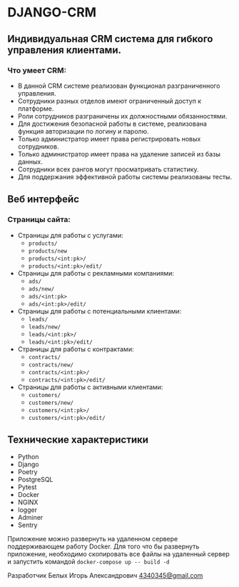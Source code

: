 # DJANGO-CRM
## Индивидуальная CRM система для гибкого управления клиентами.

### Что умеет CRM:
- В данной CRM системе реализован функционал разграниченного управления.
- Сотрудники разных отделов имеют ограниченный доступ к платформе.
- Роли сотрудников разграничены их должностными обязанностями.
- Для достижения безопасной работы в системе, реализована функция авторизации по логину и паролю.
- Только администратор имеет права регистрировать новых сотрудников.
- Только администратор имеет права на удаление записей из базы данных.
- Сотрудники всех рангов могут просматривать статистику.
- Для поддержания эффективной работы системы реализованы тесты.

## Веб интерфейс
### Страницы сайта:
- Страницы для работы с услугами:
  - `products/`
  - `products/new`
  - `products/<int:pk>/`
  - `products/<int:pk>/edit/`
- Страницы для работы с рекламными компаниями:
  - `ads/`
  - `ads/new/`
  - `ads/<int:pk>`
  - `ads/<int:pk>/edit/`
- Страницы для работы с потенциальными клиентами:
  - `leads/`
  - `leads/new/`
  - `leads/<int:pk>/`
  - `leads/<int:pk>/edit/`
- Страницы для работы с контрактами:
  - `contracts/`
  - `contracts/new/`
  - `contracts/<int:pk>/`
  - `contracts/<int:pk>/edit/`
- Страницы для работы с активными клиентами:
  - `customers/`
  - `customers/new/`
  - `customers/<int:pk>/`
  - `customers/<int:pk>/edit/`
  
## Технические характеристики
- Python
- Django
- Poetry
- PostgreSQL
- Pytest
- Docker
- NGINX
- logger
- Adminer
- Sentry

Приложение можно развернуть на удаленном сервере поддерживающем работу Docker.
Для того что бы развернуть приложение, необходимо скопировать все файлы на удаленный сервер и запустить командой `docker-compose up -- build -d`

Разработчик
Белых Игорь Александрович
4340345@gmail.com



